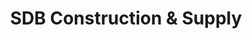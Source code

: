 ---
title: "SDB Construction & Supply"
url: /silang/sdb-construction-und-supply/
shop: Baustoffe
---